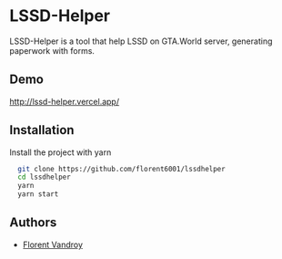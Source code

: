 # LSSD-Helper

LSSD-Helper is a tool that help LSSD on GTA.World server, generating paperwork with forms.
## Demo

http://lssd-helper.vercel.app/
## Installation

Install the project with yarn

```bash
  git clone https://github.com/florent6001/lssdhelper
  cd lssdhelper
  yarn
  yarn start
```

## Authors

- [Florent Vandroy](https://florent-vandroy.fr/)
